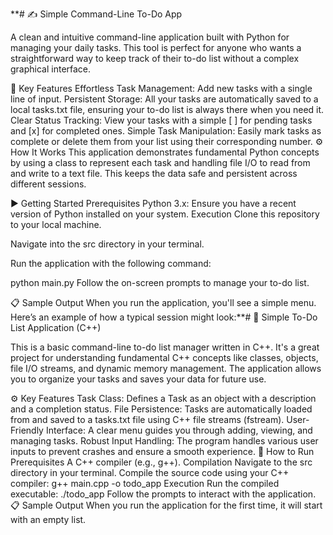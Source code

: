 **# ✍️ Simple Command-Line To-Do App

A clean and intuitive command-line application built with Python for managing your daily tasks. This tool is perfect for anyone who wants a straightforward way to keep track of their to-do list without a complex graphical interface.

🚀 Key Features
Effortless Task Management: Add new tasks with a single line of input.
Persistent Storage: All your tasks are automatically saved to a local tasks.txt file, ensuring your to-do list is always there when you need it.
Clear Status Tracking: View your tasks with a simple [ ] for pending tasks and [x] for completed ones.
Simple Task Manipulation: Easily mark tasks as complete or delete them from your list using their corresponding number.
⚙️ How It Works
This application demonstrates fundamental Python concepts by using a class to represent each task and handling file I/O to read from and write to a text file. This keeps the data safe and persistent across different sessions.

▶️ Getting Started
Prerequisites
Python 3.x: Ensure you have a recent version of Python installed on your system.
Execution
Clone this repository to your local machine.

Navigate into the src directory in your terminal.

Run the application with the following command:

python main.py
Follow the on-screen prompts to manage your to-do list.

📋 Sample Output
When you run the application, you'll see a simple menu. Here’s an example of how a typical session might look:**# 📝 Simple To-Do List Application (C++)

This is a basic command-line to-do list manager written in C++. It's a great project for understanding fundamental C++ concepts like classes, objects, file I/O streams, and dynamic memory management. The application allows you to organize your tasks and saves your data for future use.

⚙️ Key Features
Task Class: Defines a Task as an object with a description and a completion status.
File Persistence: Tasks are automatically loaded from and saved to a tasks.txt file using C++ file streams (fstream).
User-Friendly Interface: A clear menu guides you through adding, viewing, and managing tasks.
Robust Input Handling: The program handles various user inputs to prevent crashes and ensure a smooth experience.
🚀 How to Run
Prerequisites
A C++ compiler (e.g., g++).
Compilation
Navigate to the src directory in your terminal.
Compile the source code using your C++ compiler:
g++ main.cpp -o todo_app
Execution
Run the compiled executable:
./todo_app
Follow the prompts to interact with the application.
📋 Sample Output
When you run the application for the first time, it will start with an empty list.

